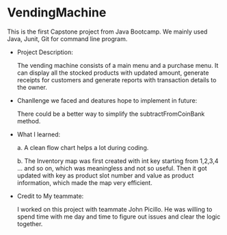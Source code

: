 # VendingMachine 
 This is the first Capstone project from Java Bootcamp. We mainly used Java, Junit, Git for command line program. 
 
* Project Description:

  The vending machine consists of a main menu and a purchase menu. It can display all the stocked products with updated amount, generate receipts for customers and generate reports with transaction details to the owner. 
  
* Chanllenge we faced and deatures hope to implement in future: 
  
  There could be a better way to simplify the subtractFromCoinBank method.
  
* What I learned:

  a. A clean flow chart helps a lot during coding.  
 
  b. The Inventory map was first created with int key starting from 1,2,3,4 ... and so on, which was meaningless and not so useful. Then it got updated with key as product slot number and value as product information, which made the map very efficient.
  
* Credit to My teammate: 

  I worked on this project with teammate John Picillo. He was willing to spend time with me day and time to figure out issues and clear the logic together.
